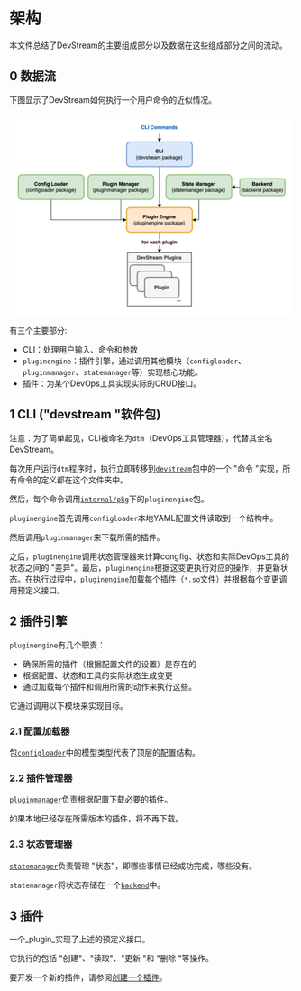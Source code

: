 # 架构

本文件总结了DevStream的主要组成部分以及数据在这些组成部分之间的流动。

## 0 数据流

下图显示了DevStream如何执行一个用户命令的近似情况。

![DevStream架构图](../images/architecture-overview.png)

有三个主要部分:

- CLI：处理用户输入、命令和参数
- `pluginengine`：插件引擎，通过调用其他模块（`configloader`、`pluginmanager`、`statemanager`等）实现核心功能。
- 插件：为某个DevOps工具实现实际的CRUD接口。

## 1 CLI ("devstream "软件包)

注意：为了简单起见，CLI被命名为`dtm`（DevOps工具管理器），代替其全名DevStream。

每次用户运行`dtm`程序时，执行立即转移到[`devstream`](https://github.com/devstream-io/devstream/tree/main/cmd/devstream)包中的一个 "命令 "实现，所有命令的定义都在这个文件夹中。

然后，每个命令调用[`internal/pkg`](https://github.com/devstream-io/devstream/tree/main/internal/pkg/pluginengine)下的`pluginengine`包。

`pluginengine`首先调用`configloader`本地YAML配置文件读取到一个结构中。

然后调用`pluginmanager`来下载所需的插件。

之后，`pluginengine`调用状态管理器来计算congfig、状态和实际DevOps工具的状态之间的 "差异"。最后，`pluginengine`根据这变更执行对应的操作，并更新状态。在执行过程中，`pluginengine`加载每个插件（`*.so`文件）并根据每个变更调用预定义接口。

## 2 插件引擎

`pluginengine`有几个职责：

- 确保所需的插件（根据配置文件的设置）是存在的
- 根据配置、状态和工具的实际状态生成变更
- 通过加载每个插件和调用所需的动作来执行这些。

它通过调用以下模块来实现目标。

### 2.1 配置加载器

包[`configloader`](https://github.com/devstream-io/devstream/blob/main/internal/pkg/configloader/config.go#L19)中的模型类型代表了顶层的配置结构。

### 2.2 插件管理器

[`pluginmanager`](https://github.com/devstream-io/devstream/blob/main/internal/pkg/pluginmanager/manager.go)负责根据配置下载必要的插件。

如果本地已经存在所需版本的插件，将不再下载。

### 2.3 状态管理器

[`statemanager`](https://github.com/devstream-io/devstream/blob/main/internal/pkg/statemanager/manager.go)负责管理 "状态"，即哪些事情已经成功完成，哪些没有。

`statemanager`将状态存储在一个[`backend`](https://github.com/devstream-io/devstream/blob/main/internal/pkg/backend/backend.go)中。

## 3 插件

一个_plugin_实现了上述的预定义接口。

它执行的包括 "创建"、"读取"、"更新 "和 "删除 "等操作。

要开发一个新的插件，请参阅[创建一个插件](./development/creating-a-plugin.md)。